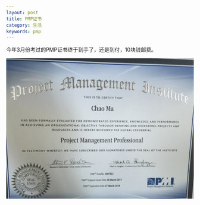 ```yaml
---
layout: post
title: PMP证书
category: 生活
keywords: pmp
---
```


今年3月份考过的PMP证书终于到手了，还是到付，10块钱邮费。

<img src="/assets/img/0006.jpg">


